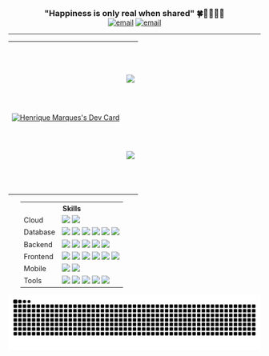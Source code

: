 <div align="center">
    <h3 style="margin: 0; padding: 0;">"Happiness is only real when shared" 🍀🧑🏻‍💻🤘</h3>
	<a href="mailto:hmservicostech@outlook.com.br"><img src="https://img.shields.io/static/v1?label=&labelColor=EA4335&message=Send%20Me%20An%20Email&color=EA4335&style=flat&logo=gmail&logoColor=white" alt="email"/></a>
	<a href="https://www.linkedin.com/in/henri-marques"><img src="https://img.shields.io/static/v1?label=&labelColor=0A66C2&message=Follow%20Me%20On%20Linkedin&color=0A66C2&style=flat&logo=linkedin&logoColor=white" alt="email"/></a>
</div>
<hr/>
<table align="center" style="width:100%; border-collapse: collapse; border: none!important; background-color:rgba(0, 0, 0, 0);" cellpadding="0" cellspacing="0">
<tr>
    <td rowspan="2" style="height: 300px;">
<a href="https://app.daily.dev/marquesrick"><img src="https://api.daily.dev/devcards/v2/SqaW1JvQPfk9OOsQsU4Rl.png?type=default&r=1wu" width="356" alt="Henrique Marques's Dev Card"/></a>
	    </td>
    <td> <a href="https://github.com/MarquesRick">
        <img src="https://github-readme-stats.vercel.app/api?username=MarquesRick&show_icons=true&theme=onedark&include_all_commits=true&count_private=true" />
    </a></td>
</tr>
<tr>
    <td align="center"><a href="https://github.com/MarquesRick">
        <img src="https://github-readme-stats.vercel.app/api/top-langs/?username=MarquesRick&layout=compact&langs_count=8&theme=onedark" />
    </a></td>
</tr> 
</table>
  <ul>
    <table align="center">
	     <TR>
    <TH colspan="2" scope="colgroup">Skills</TH>
  </TR>
      <tr>
        <td>Cloud</td>
        <td>
        <img src="https://img.shields.io/badge/aws-232F3E?style=for-the-badge&logo=amazonwebservices&logoColor=white" />
        <img src="https://img.shields.io/badge/azure-0089D6?style=for-the-badge&logo=icloud&logoColor=white" />
        </td>
      </tr>
      <tr>
        <td>Database</td>
        <td><img src="https://img.shields.io/badge/Microsoft%20SQL%20Server-CC2927?style=for-the-badge&logo=iced&logoColor=white" />
            <img src="https://img.shields.io/badge/MySQL-005C84?style=for-the-badge&logo=mysql&logoColor=white" />
            <img src="https://img.shields.io/badge/MongoDb-47A248?style=for-the-badge&logo=mongodb&logoColor=white" />
            <img src="https://img.shields.io/badge/Oracle-F80000?style=for-the-badge&logo=Oracle&logoColor=white" />
            <img src="https://img.shields.io/badge/SQLite-07405E?style=for-the-badge&logo=sqlite&logoColor=white" />
            <img src="https://img.shields.io/badge/Postgresql-4169E1?style=for-the-badge&logo=postgresql&logoColor=white" />
        </td>
      </tr>
      <tr>
        <td>Backend</td>
        <td>
          <img src="https://img.shields.io/badge/Java-B32629?style=for-the-badge&logo=coffeescript&logoColor=white" />
          <img src="https://img.shields.io/badge/Node.Js-5FA04E?style=for-the-badge&logo=nodedotjs&logoColor=white" />
          <img src="https://img.shields.io/badge/C%23-512BD4?style=for-the-badge&logo=dotnet&logoColor=white" />
          <img src="https://img.shields.io/badge/php-777BB4?style=for-the-badge&logo=php&logoColor=white" />
	    <img src="https://img.shields.io/badge/Rust-000000?style=for-the-badge&logo=rust&logoColor=white" />
        </td>
      </tr>
      <tr>
        <td>Frontend</td>
        <td>
          <img src="https://img.shields.io/badge/React-0088CC?style=for-the-badge&logo=react&logoColor=white" />
          <img src="https://img.shields.io/badge/angular-FF4438?style=for-the-badge&logo=angular&logoColor=white" />
         <img src="https://img.shields.io/badge/next.js-000000?style=for-the-badge&logo=nextdotjs&logoColor=white" />
         <img src="https://img.shields.io/badge/jquery-0769AD?style=for-the-badge&logo=jquery&logoColor=white" />
         <img src="https://img.shields.io/badge/typescript-3178C6?style=for-the-badge&logo=typescript&logoColor=white" />
          <img src="https://img.shields.io/badge/Bootstrap-563D7C?style=for-the-badge&logo=bootstrap&logoColor=white" />
        </td>
      </tr>
      <tr>
        <td>Mobile</td>
        <td>
          <img src="https://img.shields.io/badge/react%20native-03C4E8?style=for-the-badge&logo=reacttable&logoColor=white" />
          <img src="https://img.shields.io/badge/swift-F05138?style=for-the-badge&logo=swift&logoColor=white" />
        </td>
      </tr>
      <tr>
        <td>Tools</td>
        <td>
                <img src="https://img.shields.io/badge/Docker-2CA5E0?style=for-the-badge&logo=docker&logoColor=white" />
                <img src="https://img.shields.io/badge/rabbitmq-FF6600?style=for-the-badge&logo=rabbitmq&logoColor=white" />
                <img src="https://img.shields.io/badge/jenkins-D24939?style=for-the-badge&logo=jenkins&logoColor=white" />
                <img src="https://img.shields.io/badge/git-F05032?style=for-the-badge&logo=git&logoColor=white" />
                <img src="https://img.shields.io/badge/grafana-F46800?style=for-the-badge&logo=grafana&logoColor=white" />
        </td>
      </tr>
    </table>
  </ul>


<div align="center">
    <img src="https://raw.githubusercontent.com/MarquesRick/MarquesRick/output/github-contribution-grid-snake-dark.svg" alt="Snake animation">
</div>


